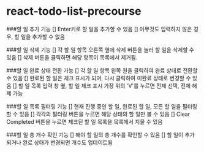 # react-todo-list-precourse

###할 일 추가 기능
[] Enter키로 할 일을 추가할 수 있음
[] 아무것도 입력하지 않은 경우, 할 일을 추가할 수 없음

###할 일 삭제 기능
[] 각 할 일 항목 오른쪽 옆에 삭제 버튼을 눌러 할 일을 삭제할 수 있음
[] 삭제 버튼을 클릭하면 해당 항목이 목록에서 제거됨.

###할 일 완료 상태 전환 가능
[] 각 할 일 항목 왼쪽 원을 클릭하여 완료 상태로 전환할 수 있음
[] 완료된 할 일은 체크 표시가 되며, 다시 클릭하여 미완료 상태로 변경할 수 있음
[] 할 일 목록 입력 창 옆, 할 일 체크 표시 가장 위의 'V'를 누르면 전체 선택, 전체 해제 가능

###할 일 목록 필터링 기능
[] 현재 진행 중인 할 일, 완료된 할 일, 모든 할 일을 필터링 할 수 있음
[] 각각의 필터링 버튼을 누르면 해당 상태의 할 일만 볼 수 있음
[] Clear Completed 버튼을 누르면 체크된 할 일 목록을 목록에서 지울 수 있음

###할 일 총 개수 확인 기능
[] 해야 할 일의 총 개수를 확인할 수 있음
[] 할 일이 추가되거나 완료 상태가 변경되면 개수도 업데이트됨
